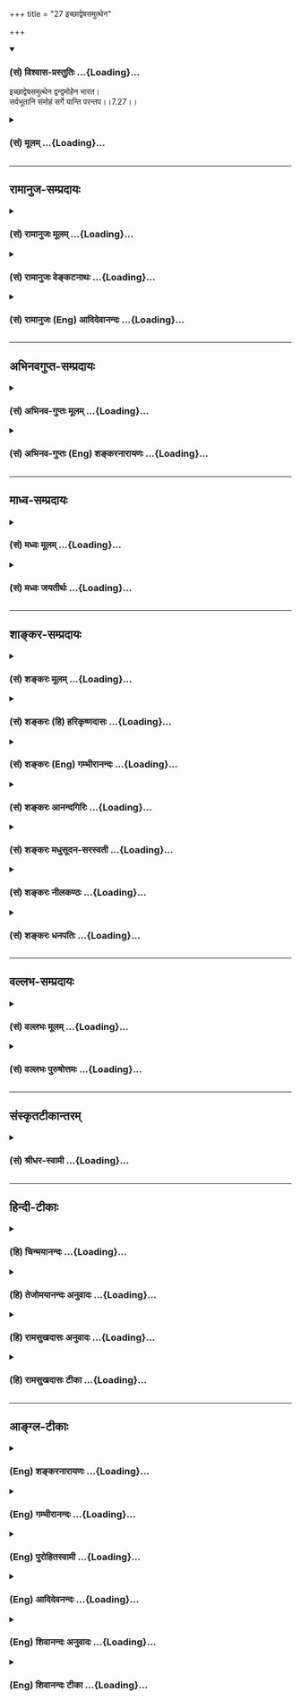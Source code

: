 +++
title = "27 इच्छाद्वेषसमुत्थेन"

+++
<div class="js_include" newlevelforh1="3" title="(सं) विश्वास-प्रस्तुतिः" unfilled url="/purANam/mahAbhAratam/06-bhIShma-parva/02-bhagavad-gItA-parva/saMskRtam/vishvAsa-prastutiH/07_jnAna-vijnAna-yogaH/27_ichChAdveShasamut.md">
<details open><summary><h3>(सं) विश्वास-प्रस्तुतिः ...{Loading}...</h3></summary>

इच्छाद्वेषसमुत्थेन द्वन्द्वमोहेन भारत।  
सर्वभूतानि संमोहं सर्गे यान्ति परन्तप।।7.27।।
</details>
</div>
<div class="js_include collapsed" newlevelforh1="3" title="(सं) मूलम्" unfilled url="/purANam/mahAbhAratam/06-bhIShma-parva/02-bhagavad-gItA-parva/saMskRtam/mUlam/07_jnAna-vijnAna-yogaH/27_ichChAdveShasamut.md">
<details><summary><h3>(सं) मूलम् ...{Loading}...</h3></summary>

इच्छाद्वेषसमुत्थेन द्वन्द्वमोहेन भारत।  
सर्वभूतानि संमोहं सर्गे यान्ति परन्तप।।7.27।।
</details>
</div>


_________________
## रामानुज-सम्प्रदायः
<div class="js_include collapsed" newlevelforh1="3" title="(सं) रामानुजः मूलम्" unfilled url="/purANam/mahAbhAratam/06-bhIShma-parva/02-bhagavad-gItA-parva/saMskRtam/rAmAnujaH/mUlam/07_jnAna-vijnAna-yogaH/27_ichChAdveShasamut.md">
<details><summary><h3>(सं) रामानुजः मूलम् ...{Loading}...</h3></summary>

।।7.27।। तथाहि **इच्छाद्वेषा**भ्यां **समुत्थेन** शीतोष्णादिद्वन्द्वाख्येन
**मोहेन सर्वभूतानि सर्गे** जन्मकाल एव **संमोहं यान्ति।** एतद् उक्तं भवति
गुणमयेषु सुखदुःखादिद्वन्द्वेषु पूर्वपूर्वजन्मनि यद्विषयौ इच्छाद्वेषौ
रागद्वैषौ अभ्यस्तौ तद्वासनया पुनरपि जन्मकाल एव तदेव द्वन्द्वाख्यम्
इच्छाद्वेषविषयत्वेन समुपस्थितं भूतानां मोहनं भवति तेन मोहेन सर्वभूतानि
संमोहं यान्ति तद्विषयेच्छाद्वेषस्वभावानि भवन्ति न
मत्संश्लेषवियोगसुखदुःखस्वभावानि। ज्ञानी तु
मत्संश्लेषवियोगैकसुखदुःखस्वभावः न तत्स्वभावं किमपि भूतं जायते इति।

</details>
</div>
<div class="js_include collapsed" newlevelforh1="3" title="(सं) रामानुजः वेङ्कटनाथः" unfilled url="/purANam/mahAbhAratam/06-bhIShma-parva/02-bhagavad-gItA-parva/saMskRtam/rAmAnujaH/venkaTanAthaH/07_jnAna-vijnAna-yogaH/27_ichChAdveShasamut.md">
<details><summary><h3>(सं) रामानुजः वेङ्कटनाथः ...{Loading}...</h3></summary>

  
  
।।7.27।। एवं ज्ञानिनो दौर्लभ्याय कालत्रयवर्तिसर्वभूतसाधारणं
भगवदज्ञानकारणंइच्छा इति श्लोकेनोच्यत इत्यभिप्रायेणाह तथाहीति।
पदार्थमन्वयार्थं च दर्शयतिइच्छाद्वेषाभ्यामिति। इच्छाद्वेषाभ्यां
समुत्तिष्ठतीति इच्छाद्वेषसमुत्थः। ननु जन्मकाल एवेच्छाद्वेषौ कारणाभावान्न
सम्भवतः सम्भवन्तौ वा भगवद्विषयौ किं न स्याताम् न चेच्छाद्वेषमात्रेण
शीतोष्णादेरुत्थानं तस्य च हेमन्तघर्मादिस्वकारणाधीनत्वात् द्वन्द्वस्य च
कथं मोहशब्दार्थता मोहेन मोहं यान्तीत्यात्माश्रयादिप्रसङ्गः।
इच्छाद्वेषावेव द्वन्द्वशब्देन गृह्येते अतो द्वन्द्वनिमित्तो मोहो
द्वन्द्वमोह इत्यादि परव्याख्यानं च पुनरुक्त्यादिदुस्स्थम्। एतेनसुखं मे
भूयात्दुःखं मा भूत् इत्यभिनिवेशो द्वन्द्वमोह इत्यपि
मन्दमुक्तमित्यादिकमाशङ्क्याह एतदुक्तं भवतीति। जन्मान्तरवासनाख्यं
कारणमस्ति वासनायाश्च स्वकारणस्वभावविषयत्वादिच्छाद्वेषयोर्न
भगवत्संश्लेषविश्लेषविषयत्वप्रसङ्गः। उत्थानं चेच्छाद्वेषविषयतया
स्फुरणमेव। मोहशब्दस्य करणे व्युत्पत्त्या द्वन्द्वे प्रयोगः। मोहकारणस्य
मोहजनने च नात्माश्रयादिरिति भावः। अभोग्ये भोग्यताबुद्धिः अद्वेष्ये च
द्वेष्यताबुद्धिरिह सम्मोह इत्यभिप्रायेणाह तद्विषयेति।
एवंविधसम्मोहवशादिच्छाद्वेषयोः साक्षात्प्राप्तविषयपरित्यागं दर्शयति न
मत्संश्लेषेति। उचितविषयेच्छाद्वेषशालिनं सुदुर्लभं ज्ञानिनं
तद्व्यतिरेकप्रकाशनाय दर्शयतिज्ञानी त्विति। ज्ञानी तु परमैकान्ती
तदायत्तात्मजीवनः। तत्संश्लेषवियोगैकसुखदुःखस्तदेकधीः गी.सं.27 इति
सङ्ग्रहः। तद्व्यतिरेकमेव भूतानां जन्मसिद्धं दर्शयति न तदिति।  
  

</details>
</div>
<div class="js_include collapsed" newlevelforh1="3" title="(सं) रामानुजः (Eng) आदिदेवानन्दः" unfilled url="/purANam/mahAbhAratam/06-bhIShma-parva/02-bhagavad-gItA-parva/saMskRtam/rAmAnujaH/english/AdidevAnandaH/07_jnAna-vijnAna-yogaH/27_ichChAdveShasamut.md">
<details><summary><h3>(सं) रामानुजः (Eng) आदिदेवानन्दः ...{Loading}...</h3></summary>

7.27 As soon as beings are born they are deluded. This delusion springs
from sense experiences described as pairs of opposites like heat and
cold. Such reactions spring from desire and hate. The purport is this:
Desire and hatred for the pairs of opposites like pleasure and pain,
which are constituted of Gunas, have their origin in the Jivas from the
past experiences they had in their previous births. The subtle
impressions or Vasanas of these previous experiences manifest again as
instinctive desire and hatred towards similar objects in every
succeeding birth of the Jivas. The delusive force of these impressions
make them deluded from the very beginning. It becomes their nature to
have love or hatred for such objects, in place of having happiness and
misery at union with or separation from Me. The Jnanin, however, feels
happiness when he is in union with Me and misery when separated from Me.
No other being is born with such a nature as found in the Jnanin.

</details>
</div>


_________________
## अभिनवगुप्त-सम्प्रदायः
<div class="js_include collapsed" newlevelforh1="3" title="(सं) अभिनव-गुप्तः मूलम्" unfilled url="/purANam/mahAbhAratam/06-bhIShma-parva/02-bhagavad-gItA-parva/saMskRtam/abhinava-guptaH/mUlam/07_jnAna-vijnAna-yogaH/27_ichChAdveShasamut.md">
<details><summary><h3>(सं) अभिनव-गुप्तः मूलम् ...{Loading}...</h3></summary>

।।7.27।। ननु च कर्माण्येव क्रियमाणानि प्रलयकाले मोक्षं विदधते +++(S विदधति N
प्रविदधति)+++ । अन्यथा किमिति महाप्रलय उपजायते इत्याशङ्कायामारभते (
मारभ्यते N मिदमारभ्यते) । इच्छेति। इच्छाद्वेषक्रोधमोहादिभिस्तावन्मोहात्मक
एव स परं स्फीतीभावमुपनीयते येन प्रकृतिजठरान्तर्वर्ति समग्रमेव जगत्
निजकार्यकरणमात्राक्षममेव प्रसुप्ततामवलम्बते आमोहं वासनानुभवात् प्रतिदिनं
रात्रिसमये सौषुप्तवत्। न तु तावता विमुक्तरूपता मोहानुभुवसमाप्तौ
पुनर्विचित्रव्यापारसंसारदर्शनात्।

</details>
</div>
<div class="js_include collapsed" newlevelforh1="3" title="(सं) अभिनव-गुप्तः (Eng) शङ्करनारायणः" unfilled url="/purANam/mahAbhAratam/06-bhIShma-parva/02-bhagavad-gItA-parva/saMskRtam/abhinava-guptaH/english/shankaranArAyaNaH/07_jnAna-vijnAna-yogaH/27_ichChAdveShasamut.md">
<details><summary><h3>(सं) अभिनव-गुप्तः (Eng) शङ्करनारायणः ...{Loading}...</h3></summary>

7.27 Iccha-etc. \[At the time of destruction\] he (the personal Soul) is
led to expand exceedingly, while he still remains unconcious on account
of his desire, aversion, agner, dellusion etc. On account of this, the
entire world takes recourse to the sleeping stage while it continues to
exist in its entirity within the stomach of the Prakrti (the Prime
Casue); and to exist just being (temporarily) not capable of performing
its activities. For, as long as there is delusion, the mental
impressions are to be experienced, as in the case of the sleeping stage
in the night time every day. But on that account no emancipation is
gained. For, when the experience of loss of unconsciousness is over
(i.e., when consciousness is regained), again the mundane life with its
varieties of activites is found.

</details>
</div>


_________________
## माध्व-सम्प्रदायः
<div class="js_include collapsed" newlevelforh1="3" title="(सं) मध्वः मूलम्" unfilled url="/purANam/mahAbhAratam/06-bhIShma-parva/02-bhagavad-gItA-parva/saMskRtam/madhvaH/mUlam/07_jnAna-vijnAna-yogaH/27_ichChAdveShasamut.md">
<details><summary><h3>(सं) मध्वः मूलम् ...{Loading}...</h3></summary>

।।7.27।। द्वन्द्वमोहेन सुखदुःखादिविषयमोहेन इच्छाद्वेषयोः प्रवृद्धयोर्न हि
किञ्चिज्ज्ञातुं शक्यम्। कारणान्तरमेतत्। सर्गे सर्गकाले आरभ्यैव शरीरे हि
सतीच्छादयः। पूर्वं त्वज्ञानमात्रम्।

</details>
</div>
<div class="js_include collapsed" newlevelforh1="3" title="(सं) मध्वः जयतीर्थः" unfilled url="/purANam/mahAbhAratam/06-bhIShma-parva/02-bhagavad-gItA-parva/saMskRtam/madhvaH/jayatIrthaH/07_jnAna-vijnAna-yogaH/27_ichChAdveShasamut.md">
<details><summary><h3>(सं) मध्वः जयतीर्थः ...{Loading}...</h3></summary>

।।7.27।। इच्छाद्वेषौ द्वन्द्वम् तज्जन्यो मोहो द्वन्द्वमोहः तेनेति कश्चित्
शं. तदसदिति भावेनाह **द्वन्द्वे**ति। अन्यथा इच्छाद्वेषसमुत्थेन
मोहेनेत्येव स्यादिति भावः। व्याख्यानव्याख्येयभावश्चागतिका गतिः।
द्वन्द्वमोहस्येच्छाद्वेषसमुत्थत्वं कथं इत्यत आह **इच्छे**ति।
किञ्चित्सुखादिकं हेयत्वादिनेति शेषः। ननुनाहं प्रकाशः 7।25 इति भगवतोदैवी
ह्येषा 7।14 इति तदधीनायाः गुणमय्या मायायाश्च मोहकत्वमुक्तं तत्कथं
भगवद्विषयसम्मोहस्येच्छाद्वेषसमुत्थो द्वन्द्वमोहः कारणमुच्यते इत्यत आह
**कारणान्तरमि**ति। इच्छाद्वेषसमुत्थद्वन्द्वमोहलक्षणमेतद्भगवद्विषयस्य
सम्मोहस्यावान्तरकारणमुच्यत इत्यर्थः। कुत एतदित्यतः तत्सूचकं पदं पठति
**सर्ग** इति। सर्गः क्रिया कथं तस्याधिकरणत्वं इत्यतो लक्षणामाश्रित्य
व्याचष्टे **सर्गे**ति। तदुत्तरकालं किं तन्न कारणं इत्यतः
पुनर्लक्षणाश्रयणेनाह **आरभ्ये**ति। सर्गकालमिति सम्बन्धः।
कथमनेनावान्तरकारणत्वं ज्ञायते इत्यतः सावधारणमेतदित्युक्तमेवेति।
उक्तमुपपादयन्नाह **शरीर** इति। आदिपदेन द्वेषस्य द्वन्द्वानां च ग्रहणम्।
अतः सर्गकालमारभ्यैवैतत्कारणमिति सिद्धम्। एतावता कथमवान्तरकारणत्वसिद्धिः
इत्यत आह **पूर्वं त्वि**ति। सर्गात्पूर्वं त्विच्छादिना विना
ज्ञानमस्त्येव भगवदिच्छाद्यधीनमत एतदवान्तरं कारणमिति सिद्धमित्यर्थः।

</details>
</div>


_________________
## शाङ्कर-सम्प्रदायः
<div class="js_include collapsed" newlevelforh1="3" title="(सं) शङ्करः मूलम्" unfilled url="/purANam/mahAbhAratam/06-bhIShma-parva/02-bhagavad-gItA-parva/saMskRtam/shankaraH/mUlam/07_jnAna-vijnAna-yogaH/27_ichChAdveShasamut.md">
<details><summary><h3>(सं) शङ्करः मूलम् ...{Loading}...</h3></summary>

।।7.27।। **इच्छाद्वेषसमुत्थेन** इच्छा च द्वेषश्च इच्छाद्वेषौ ताभ्यां
समुत्तिष्ठतीति इच्छाद्वेषसमुत्थः तेन इच्छाद्वेषसमुत्थेन। केनेति
विशेषापेक्षायामिदमाह **द्वन्द्वमोहेन** द्वन्द्वनिमित्तः मोहः
द्वन्द्वमोहः तेन। तावेव इच्छाद्वेषौ शीतोष्णवत् परस्परविरुद्धौ
सुखदुःखतद्धेतुविषयौ यथाकालं सर्वभूतैः संबध्यमानौ द्वन्द्वशब्देन
अभिधीयेते। तत्र यदा इच्छाद्वेषौ सुखदुःखतद्धेतुसंप्राप्त्या लब्धात्मकौ
भवतः तदा तौ सर्वभूतानां प्रज्ञायाः स्ववशापादनद्वारेण
परमार्थात्मतत्त्वविषयज्ञानोत्पत्तिप्रतिबन्धकारणं मोहं जनयतः। न हि
इच्छाद्वेषदोषवशीकृतचित्तस्य यथाभूतार्थविषयज्ञानमुत्पद्यते बहिरपि किमु
वक्तव्यं ताभ्यामाविष्टबुद्धेः संमूढस्य प्रत्यगात्मनि बहुप्रतिबन्धे
ज्ञानं नोत्पद्यत इति। अतः तेन इच्छाद्वेषसमुत्थेन द्वन्द्वमोहेन भारत
भरतान्वयज **सर्वभूतानि** संमोहितानि सन्ति **संमोहं** संमूढतां **सर्गे**
जन्मनि उत्पत्तिकाले इत्येतत् **यान्ति** गच्छन्ति हे **परंतप।**
मोहवशान्येव सर्वभूतानि जायमानानि जायन्ते इत्यभिप्रायः। यतः एवम् अतः तेन
द्वन्द्वमोहेन प्रतिबद्धप्रज्ञानानि सर्वभूतानि संमोहितानि मामात्मभूतं न
जानन्ति अत एव आत्मभावेन मां न भजन्ते।। के पुनः अनेन द्वन्द्वमोहेन
निर्मुक्ताः सन्तः त्वां विदित्वा यथाशास्त्रमात्मभावेन भजन्ते
इत्यपेक्षितमर्थं दर्शयितुम् उच्यते

</details>
</div>
<div class="js_include collapsed" newlevelforh1="3" title="(सं) शङ्करः (हि) हरिकृष्णदासः" unfilled url="/purANam/mahAbhAratam/06-bhIShma-parva/02-bhagavad-gItA-parva/saMskRtam/shankaraH/hindI/harikRShNadAsaH/07_jnAna-vijnAna-yogaH/27_ichChAdveShasamut.md">
<details><summary><h3>(सं) शङ्करः (हि) हरिकृष्णदासः ...{Loading}...</h3></summary>

।।7.27।। आपका तत्त्व जाननेमें ऐसा कौन प्रतिबन्धक है जिससे मोहित हुए सभी
उत्पत्तिशील प्राणी आपको नहीं जान पाते यह जाननेकी इच्छा होनेपर कहते हैं
इच्छा और द्वेष इन दोनोंसे जो उत्पन्न होता है उसका नाम इच्छाद्वेषसमुत्थ
है उससे ( प्राणी मोहित होते हैं। ) वह कौन है ऐसी विशेष जिज्ञासा होनेपर
यह कहते हैं द्वन्द्वोंके निमित्तसे होनेवाला जो मोह है उस द्वन्द्वमोहसे (
सब मोहित होते हैं )। शीत और उष्णकी भाँति परस्परविरुद्ध ( स्वभाववाले ) और
सुखदुःख तथा उनके कारणोंमें रहनेवाले वे इच्छा और द्वेष ही यथासमय सब
भूतप्राणियोंसे सम्बन्धयुक्त होकर द्वन्द्व नामसे कहे जाते हैं। सो ये
इच्छा और द्वेष जब इस प्रकार सुखदुःख और उनके कारणकी प्राप्ति होनेपर प्रकट
होते हैं तब वे सब भूतोंकी बुद्धिको अपने वशमें करके परमार्थतत्त्वविषयक
ज्ञानकी उत्पत्तिका प्रतिबन्ध करनेवाले मोहको उत्पन्न करते हैं। जिसका
चित्त इच्छाद्वेषरूप दोषोंके वशमें फँस रहा है उसको बाहरी विषयोंके भी
यथार्थ तत्त्वका ज्ञान प्राप्त नहीं होता फिर उन दोनोंसे जिसकी बुद्धि
आच्छादित हो रही है ऐसे मूढ़ पुरुषको अनेकों प्रतिबन्धोंवाले अन्तरात्माके
सम्बन्धमें ज्ञान नहीं होता इसमें तो कहना ही क्या है इसलिये हे भारत
अर्थात् भरतवंशमें उत्पन्न अर्जुन उस इच्छाद्वेषजन्य द्वन्द्वनिमित्तक
मोहके द्वारा मोहित हुए समस्त प्राणी हे परंतप जन्मकालमें उत्पन्न होते ही
मूढ़भावमें फँस जाते हैं। अभिप्राय यह है कि उत्पत्तिशील समस्त प्राणी
मोहके वशीभूत हुए ही उत्पन्न होते हैं। ऐसा होनेके कारण द्वन्द्वमोहसे
जिनका ज्ञान प्रतिबद्ध हो गया है वे मोहित हुए समस्त प्राणी अपने आत्मारूप
मुझ ( परमात्मा ) को नहीं जानते और इसीलिये वे आत्मभावसे मुझे नहीं भजते।

</details>
</div>
<div class="js_include collapsed" newlevelforh1="3" title="(सं) शङ्करः (Eng) गम्भीरानन्दः" unfilled url="/purANam/mahAbhAratam/06-bhIShma-parva/02-bhagavad-gItA-parva/saMskRtam/shankaraH/english/gambhIrAnandaH/07_jnAna-vijnAna-yogaH/27_ichChAdveShasamut.md">
<details><summary><h3>(सं) शङ्करः (Eng) गम्भीरानन्दः ...{Loading}...</h3></summary>

7.27 Iccha-dvesa-samutthena, by what arises from likes and dislikes:
iccha, likes, and dvesa, dislikes, are iccha-dvesau; anything arising
from them is icchadvesa-samutthah. (Creatures are duluded) by that. By
what; When that is thus sought to be known in particular, the Lord
answers: dvandva-mohena, by the delusion of duality. Delusion (moha)
that originates from duality (advandva) is dvandva-moha. Those very
likes and dislikes, which are mutually opposed like heat and cold, which
relate to happiness and sorrow and their causes, and which come into
association with all beings in due course, are termed as duality (and
this deludes all creatures). As regards them, when likes and dislikes
arise from the experience of happiness, sorrow and their causes, then,
by bringing the wisdom of all beings under their control, they create
bewilderment which is the cause of the impediment to the rise of
knowledg about the reality of Self, the suprem Truth. Indeed, exact
knowledg about objects even in the external world does not arise in one
whose mind is overpowered by the defects, viz likes and dislikes. It
goes without saying that knowledge of the indwelling Self, beset with
many obstacles as it is, does not arise in a completely bewildered
person whose intelligence has been overcome by them. Therefore, bharata,
O scion of the Bharata dynasty; owing to that delusion of duality
arising from likes and dislikes, sarvabhutani, all creatures become
deluded. Parantapa, O destroyer of foes; they yanti sammoham, become
bewildered, come under delusion; sarge, at the time of their birth, i.e.
at the time of their origination. The idea is that all creatures that
come into being do so prepossessed by delusion. 'Since this is so,
therefore all creatures, being deluded and having their wisdom
obstructed by that delusion of duality, do not know Me who am their
Self. Hence, they do not adore Me as their Self.' 'Who, again, are those
that, becoming free from the delusion of duality, come to know You, and
adore You as the Self in accordance with the scriptures;' In order to
elaborate the subject enired about, it is being said:

</details>
</div>
<div class="js_include collapsed" newlevelforh1="3" title="(सं) शङ्करः आनन्दगिरिः" unfilled url="/purANam/mahAbhAratam/06-bhIShma-parva/02-bhagavad-gItA-parva/saMskRtam/shankaraH/AnandagiriH/07_jnAna-vijnAna-yogaH/27_ichChAdveShasamut.md">
<details><summary><h3>(सं) शङ्करः आनन्दगिरिः ...{Loading}...</h3></summary>

।।7.27।। भगवत्तत्त्वविज्ञानप्रतिबन्धकं मूलाज्ञानातिरिक्तं
प्रश्नद्वारेणोदाहरति **केनेत्यादिना।** पुनःशब्दात्प्रतिबन्धकान्तरविवक्षा
गम्यते। अपरोक्षमवान्तरप्रतिबन्धकमिदमा गृह्यते। विशेषमाकाङ्क्षापूर्वकं
निक्षिपति **केनेति।** **विशेषापेक्षायामिति।** द्वन्द्वशब्देन
गृहीतयोरपीच्छाद्वेषयोर्ग्रहणं
द्वन्द्वशब्दार्थोपलक्षणार्थमित्यभिप्रेत्याह **तावेवेति।**
तयोरपर्यायमेकत्रानुपपत्तिं गृहीत्वा विशिनष्टि **यथाकालमिति।** नच
तयोरनधिकरणं किंचिदपि भूतं संसारमण्डले संभवतीत्याह **सर्वभूतैरिति।**
तथापि कथं तयोर्मोहहेतुत्वमित्याशङ्क्याह **तत्रेति।** तयोराश्रयः
सप्तम्यर्थः। उक्तमेवार्थं कैमुतिकन्यायेन प्रपञ्चयति **नहीति।**
पूर्वभागानुवादपूर्वकमुत्तरभागेन फलितमाह **अत इति।**
प्रत्यगात्मन्यहंकारादिप्रतिबन्धप्रभावतो ज्ञानोत्पत्तेरसंभवोऽतःशब्दार्थः।
कुलप्रसूत्यभिमानेन स्वरूपशक्त्या च युक्तस्यैव
यथोक्तप्रतिबन्धप्रतिविधानसामर्थ्यमिति द्योतनार्थं भारत परंतपेति
संबोधनद्वयम्। तत्त्वज्ञानप्रतिबन्धे प्रकृतभवान्तरकारणमुपसंहरति
**मोहेति।** जायमानभूतानां मोहपरतन्त्रत्वे फलितमाह **यत इति।**
भगवत्तत्त्ववेदनाभावे तन्निष्ठत्ववैधुर्यं फलतीत्याह **अतएवेति।**

</details>
</div>
<div class="js_include collapsed" newlevelforh1="3" title="(सं) शङ्करः मधुसूदन-सरस्वती" unfilled url="/purANam/mahAbhAratam/06-bhIShma-parva/02-bhagavad-gItA-parva/saMskRtam/shankaraH/madhusUdana-sarasvatI/07_jnAna-vijnAna-yogaH/27_ichChAdveShasamut.md">
<details><summary><h3>(सं) शङ्करः मधुसूदन-सरस्वती ...{Loading}...</h3></summary>

।।7.27।। योगमायां भगवत्तत्त्वविज्ञानप्रतिबन्धे हेतुमुक्त्वा
देहेन्द्रियसंघाताभिमानातिशयपूर्वकं भोगाभिनिवेशं हेत्वन्तरमाह
इच्छाद्वेषाभ्यामनुकूलप्रतिकूलविषयाभ्यां समुत्थितेन
शीतोष्णसुखदुःखादिद्वन्द्वनिमित्तेन मोहेन अहं सुखी अहं
दुःखीत्यादिविपर्ययेण सर्वाण्यपि भूतानि संमोहं विवेकायोग्यत्वं सर्गे
स्थूलदेहोत्पत्तौ सत्यां यान्ति। हे भारत हे परंतपेति संबोधनद्वस्य
कुलमहिम्ना स्वरूपशक्त्या च त्वां द्वन्द्वमोहाख्यः शत्रुर्नाभिभवितुमलमिति
भावः। नहीच्छाद्वेषररितं किंचिदपि भूतमस्ति नच ताभ्यामाविष्टस्य
बहिर्विषयमपि ज्ञानं संभवति पुनरात्मविषयम्। अतो
रागद्वेषव्याकुलान्तःकरणत्वात्सर्वाण्यपिभूतानि मां परमेश्वरमात्मभूतं न
जानन्ति अतो न भजन्ते भजनीयमपि।

</details>
</div>
<div class="js_include collapsed" newlevelforh1="3" title="(सं) शङ्करः नीलकण्ठः" unfilled url="/purANam/mahAbhAratam/06-bhIShma-parva/02-bhagavad-gItA-parva/saMskRtam/shankaraH/nIlakaNThaH/07_jnAna-vijnAna-yogaH/27_ichChAdveShasamut.md">
<details><summary><h3>(सं) शङ्करः नीलकण्ठः ...{Loading}...</h3></summary>

।।7.27।। केन पुनर्निमित्तेनातीतादीनि भूतानि न जानन्तीत्याशङ्क्याह
**इच्छेति।** इच्छा रागः द्वेषस्ताभ्यां समुत्थितो द्वन्द्वमोहः
शोभनाशोभनसत्यासत्यनित्यानित्यात्मानात्मसु विपर्ययः अशोभने शोभनबुद्धिः
शोभने वा अशोभनबुद्धिरित्येवंरूपस्तेन। हे भारत भरतान्वय सर्वभूतानि सर्गे
सृष्टिविषये मोहमविवेकं यान्ति हे परंतप। अयं भावः यो हि सृष्टेरुपादानं
स्वरूपं च तत्त्वतो जानाति स ब्रह्मवित् सर्वज्ञत्वादतीतादीञ्जानाति सृष्टौ
च सर्वेषां मोहोऽस्ति अशोभने स्त्र्यादौ शोभनाध्यासात् असत्ये प्रपञ्चे
सत्यत्वाध्यासात् सत्ये चात्मनोऽसङ्गत्वेऽसत्यत्वाध्यासात् अनित्ये
स्वर्गादौ नित्यत्वाध्यासात् अनात्मनि देहादावात्माध्यासात्। अतो विपर्ययेण
सृष्टिज्ञानं प्रतिबद्धं तेन च सार्वज्ञ्यं न जायतेऽस्मदादीनामिति।

</details>
</div>
<div class="js_include collapsed" newlevelforh1="3" title="(सं) शङ्करः धनपतिः" unfilled url="/purANam/mahAbhAratam/06-bhIShma-parva/02-bhagavad-gItA-parva/saMskRtam/shankaraH/dhanapatiH/07_jnAna-vijnAna-yogaH/27_ichChAdveShasamut.md">
<details><summary><h3>(सं) शङ्करः धनपतिः ...{Loading}...</h3></summary>

।।7.27।। भगवत्तत्वापरिज्ञाने मूलज्ञानं निमित्तमुक्त्वा तत्र
प्रतिबन्धकान्तरमाह। इच्छाद्वेषाभ्यां
रागद्वेषाभ्यासमनुकूलप्रतिकूलविषयाभ्यामुत्थितेन शीतोष्णसुखदुःखनिमित्तेन
मोहेन चित्त्व्याकुलतापादकेन सर्वाणि भूतानि सर्गे उत्पत्ति काले प्राप्ते
संमोहमतिमूढतां यान्ति गच्छन्ति। इत्छाद्वेषवशीकृतचित्तस्य
बाह्यपदार्थोष्वपि यथा भूतार्थविषयं ज्ञानं नोत्पद्यते
ताभ्यामाविष्टुबद्धेः संमूढस्य प्रत्गात्मनि बहुप्रतिबन्धे सति
तन्नेत्पद्यत इति किमु वक्तव्यमिति भारत परंतपेति
संबोधनद्वेयेनोत्तमवंशोद्भवत्वात् स्वतः
शत्रुतापनत्वेनोत्कृष्टशक्तिमत्वाच्च उक्तप्रतिबन्धेन संमोहं
गन्तुमयोग्योऽसीत सूचयति। यत्तु केन पुनर्निमित्तेनातीतादीनिं भूतानि न
जानन्तीत्याशङ्क्याह इच्छेति। इच्छाद्वेषसमुत्थेन द्वन्द्वमोहेन
शोभनाशोभनसत्यासत्यनित्यानित्यात्मानात्मसु विपर्यय स्तेन सर्वभूतानि सर्गे
सृष्टिविषये संमोहमविवेकं यान्ति। अयं भावः यो हि सृष्टे रुपमानन्दस्वरुपं
च तत्त्वतो जानाति स ब्रह्मवित् सर्वज्ञत्वादतीतादीञ्जानाति। सृष्टौ च
सर्वेषां मोहोऽस्ति अशोभने स्त्र्यादौ शोभनाध्यासादसत्ये प्रप़ञ्चे
सत्यत्वाध्यासात् सत्ये चात्मनोऽसङ्गत्वेऽसत्यत्वाध्यासात् अनित्ये
स्वर्गादौ नित्यत्वाध्यासादनात्मनि देहादावात्मत्वाध्यासात्। अतो विपर्ययेण
सृष्टिज्ञानं प्रतिबद्धम्। तेन च सार्वज्ञ्यं न जायतेऽस्मदादीनामिति
तच्चिन्त्यम्। मां तु वेद न कश्चनेत्युक्त्या त्वदवेदनं केन प्रतिबन्धेनेति
प्रश्नेनैवेतच्छ्लोकावतरणस्यौचित्येन तदनुसारिव्याख्यानस्यैव
न्याय्यत्वात्। उत्तरश्लोके भजन्ते मां दृढव्रता इतिवाक्यशेषविरोधाच्च।
विष्णुतत्त्वज्ञानाज्ज्ञातव्यान्तरानवशेषेऽपि
ईश्वरवत्रैकालिकखिलज्ञानस्यालाभाच्चेति दिक्।

</details>
</div>


_________________
## वल्लभ-सम्प्रदायः
<div class="js_include collapsed" newlevelforh1="3" title="(सं) वल्लभः मूलम्" unfilled url="/purANam/mahAbhAratam/06-bhIShma-parva/02-bhagavad-gItA-parva/saMskRtam/vallabhaH/mUlam/07_jnAna-vijnAna-yogaH/27_ichChAdveShasamut.md">
<details><summary><h3>(सं) वल्लभः मूलम् ...{Loading}...</h3></summary>

।।7.27।। किञ्चायं मोहो नेदानीन्तनः किन्तु सृष्ट्यर्थः प्राक्तन एवेत्याह
इच्छेति। इन्द्रियस्येन्द्रियस्यार्थे व्यवस्थितौ ईशकृतौ (प्राकृतौ)
रागद्वेषौ तयोः पापहेतुभूतयोः समुत्पत्तिर्येन तथाभूतेन द्वन्द्वनिमित्तेन
मोहेन हेतुना सर्वभूतानि क्षरपदवाच्यानि संसृतानि सर्गे एव सम्मोहं
जन्ममरणपर्यावर्त्ते कारणभूतं भगवत्स्वरूपाज्ञानभयं प्राप्नुवन्ति
गुणप्रवाहमध्ये पतिता भवन्तीत्यर्थः।

</details>
</div>
<div class="js_include collapsed" newlevelforh1="3" title="(सं) वल्लभः पुरुषोत्तमः" unfilled url="/purANam/mahAbhAratam/06-bhIShma-parva/02-bhagavad-gItA-parva/saMskRtam/vallabhaH/puruShottamaH/07_jnAna-vijnAna-yogaH/27_ichChAdveShasamut.md">
<details><summary><h3>(सं) वल्लभः पुरुषोत्तमः ...{Loading}...</h3></summary>

  
  
।।7.27।। तर्हि त्वज्ज्ञाने तान् माया कथं मोहयति इत्यत आह इच्छेति। सर्गे
सृष्टावुत्पत्त्यनन्तरम् इच्छा स्वेष्टवस्तुषु द्वेषस्तद्विपरीतवस्तुषु
ताभ्यां सम्यक् प्रकारेणोत्थितो यो द्वन्द्वमोहः सुखदुःखरूपस्तेन हे भारत
भक्तवंशज सर्वभूतानि सम्मोहं यान्ति प्राप्नुवन्ति। भारतेति सम्बोधनेन
भरतवत् कस्यचिदेव भक्तस्य न मोहो भवतीति व्यञ्जितम्। अत्रायं भावः
मत्क्रीडार्थं सेवार्थं वा ये सृष्टास्तैर्मत्संयोगवियोगसुखदुःखविचार एव
कर्तव्यः न तु स्वस्वविचारकाणां भगवत्कार्यानुपयुक्तत्वान्माया मोहयतीति
भावः।  
  

</details>
</div>


_________________
## संस्कृतटीकान्तरम्
<div class="js_include collapsed" newlevelforh1="3" title="(सं) श्रीधर-स्वामी" unfilled url="/purANam/mahAbhAratam/06-bhIShma-parva/02-bhagavad-gItA-parva/saMskRtam/shrIdhara-svAmI/07_jnAna-vijnAna-yogaH/27_ichChAdveShasamut.md">
<details><summary><h3>(सं) श्रीधर-स्वामी ...{Loading}...</h3></summary>

।।7.27।। तदेवं मायाविषयत्वेन जीवानां परमेश्वराज्ञानमुक्तम्
तस्यैवाज्ञानस्य दृढत्वे कारणमाह **इच्छाद्वेषसमुत्थेनेति।** सृज्यत इति
सर्गः सर्गे स्थूलदेहोत्पत्तौ सत्यां तदनुकूल इच्छा तत्प्रतिकूले च द्वेषः
ताभ्यां समुत्थः समुद्भूतो यः शीतोष्णसुखदुःखादिद्वन्द्वनिमित्तो मोहो
विवेकभ्रंशः तेन सर्वभूतानि संमोहं च अहमेव सुखी दुःखी चेति गाढतरमभिनिवेशं
प्राप्नुवन्ति अतस्तानि मज्ज्ञानाभावान्न मां जानन्तीति भावः।

</details>
</div>


_________________
## हिन्दी-टीकाः
<div class="js_include collapsed" newlevelforh1="3" title="(हि) चिन्मयानन्दः" unfilled url="/purANam/mahAbhAratam/06-bhIShma-parva/02-bhagavad-gItA-parva/hindI/chinmayAnandaH/07_jnAna-vijnAna-yogaH/27_ichChAdveShasamut.md">
<details><summary><h3>(हि) चिन्मयानन्दः ...{Loading}...</h3></summary>

।।7.27।। एक अत्यन्त वैज्ञानिक एवं सूक्ष्म दार्शनिक सत्य को इस श्लोक में
सूचित किया गया है। इस तथ्य का वर्णन करने में कि क्यों और कैसे यह जीव
आत्मा के शुद्ध स्वरूप को नहीं जान पाता है भगवान् श्रीकृष्ण मूलभूत उन
सिद्धांतों को बताते हैं जो आधुनिक जीवशास्त्रियों ने जीव के विकास के
सम्बन्ध में शोध करके प्रस्तुत किये हैं। आत्मसुरक्षा की सर्वाधिक प्रबल
स्वाभाविक प्रवृत्ति के वशीभूत मनुष्य जगत् में जीने का प्रयत्न करता है।
सुरक्षा की यह प्रवृत्ति बुद्धि में उन वस्तुओं की इचछाओं के रूप में
व्यक्त होती है जिनके द्वारा मनुष्य अपने सांसारिक जीवन को सुखी और समृद्ध
बनाने की अपेक्षा रखता है। प्रिय वस्तु को प्राप्त करने की अभिलाषा को इच्छा
कहते हैं। यदि कोई वस्तु या व्यक्ति इस इच्छापूर्ति में बाधक बनता है तो
उसकी ओर मन की प्रतिक्रिया द्वेष या क्रोध के रूप में व्यक्त होती है।
इच्छा और द्वेष की दो शक्तियों के बीच होने वाले शक्ति परीक्षण में
दुर्भाग्यशाली जीव छिन्नभिन्न होकर मरणासन्न व्यक्ति की असह्य पीड़ा को
भोगता है। स्वाभाविक ही ऐसा व्यक्ति सदा प्रिय की ओर प्रवृत्ति और द्वेष की
ओर से निवृत्ति में व्यस्त रहता है। शीघ्र ही वह व्यक्ति अत्याधिक व्यस्त
और पूर्णतया भ्रमित होकर थक जाता है। मन में उत्पन्न होने वाले विक्षेप
दिनप्रतिदिन बढ़ते हुए अशान्ति की वृद्धि करते हैं। इन्हीं विक्षेपों के
आवरण के फलस्वरूप मनुष्य को अपने सत्यस्वरूप का दर्शन नहीं हो पाता। अत
आत्मा की अपरोक्षानुभूति का एकमात्र उपाय है मन को संयमित करके उसके
विक्षेपों पर पूर्ण विजय प्राप्त करना। विश्व के सभी धर्मों में जो क्रिया
प्रधान भावना प्रधान या विचार प्रधान आध्यात्मिक साधनाएं बतायी जाती हैं उन
सबका प्रयोजन केवल मन को पूर्णतया शान्त करने का ही है। परम शान्ति का क्षण
ही आत्मानुभूति आत्मप्रकाश और आत्ममिलन का क्षण होता है। परन्तु दुर्भाग्य
है कि प्राणीमात्र उत्पत्ति काल में ही संमोह को प्राप्त होते हैं दैवी
करुणा से भरे स्वर में भगवान् श्रीकृष्ण का यह कथन है। दुखपूर्ण प्रारब्ध
को मनुष्य का यह कोई नैराश्यपूर्ण समर्पण नहीं है कि जिससे मुक्ति पाने में
वह जन्म से ही अशक्त बना दिया गया हो। ईसाई धर्म के समान कृष्ण धर्म किसी
व्यक्ति को पाप का पुत्र नहीं मानता। यमुना कुञ्ज विहारी दुर्दम्य आशावादी
आशा के संदेशवाहक जगद्गुरु भगवान् श्रीकृष्ण यहाँ मात्र दार्शनिक सत्य को
ही व्यक्त कर रहे हैं कि कोई भी व्यक्ति किसी देह विशेष और उपलब्ध वातावरण
में जन्म लेने की त्रासदी अपनी अतृप्त वासनाओं और प्रच्छन्न कामनाओं की
परितृप्ति के लिए स्वयं ही निर्माण करता है। इस मोह जाल से मुक्ति पाना और
सम्यक् ज्ञान को प्राप्त करना जीवन का पावन लक्ष्य है। गीता भगवान् द्वारा
विरचित काव्य है जो विपरीत ज्ञान में फंसे लोगों को भ्रमजाल से निकालकर
पूर्णानन्द में विहार कराता है। सत्य के साधकों के गुण दर्शाने के लिए
भगवान् आगे कहते हैं

</details>
</div>
<div class="js_include collapsed" newlevelforh1="3" title="(हि) तेजोमयानन्दः अनुवादः" unfilled url="/purANam/mahAbhAratam/06-bhIShma-parva/02-bhagavad-gItA-parva/hindI/tejomayAnandaH/anuvAdaH/07_jnAna-vijnAna-yogaH/27_ichChAdveShasamut.md">
<details><summary><h3>(हि) तेजोमयानन्दः अनुवादः ...{Loading}...</h3></summary>

।।7.27।। हे परन्तप भारत ! इच्छा और द्वेष से उत्पन्न द्वन्द्वमोह से
भूतमात्र उत्पत्ति काल में ही संमोह (अविवेक) को प्राप्त होते हैं।।

</details>
</div>
<div class="js_include collapsed" newlevelforh1="3" title="(हि) रामसुखदासः अनुवादः" unfilled url="/purANam/mahAbhAratam/06-bhIShma-parva/02-bhagavad-gItA-parva/hindI/rAmasukhadAsaH/anuvAdaH/07_jnAna-vijnAna-yogaH/27_ichChAdveShasamut.md">
<details><summary><h3>(हि) रामसुखदासः अनुवादः ...{Loading}...</h3></summary>

।।7.27।। हे भरतवंशमें उत्पन्न परंतप ! इच्छा (राग) और द्वेषसे उत्पन्न
होनेवाले द्वन्द्व-मोहसे मोहित सम्पूर्ण प्राणी संसारमें मूढ़ताको अर्थात्
जन्म-मरणको प्राप्त हो रहे हैं।

</details>
</div>
<div class="js_include collapsed" newlevelforh1="3" title="(हि) रामसुखदासः टीका" unfilled url="/purANam/mahAbhAratam/06-bhIShma-parva/02-bhagavad-gItA-parva/hindI/rAmasukhadAsaH/TIkA/07_jnAna-vijnAna-yogaH/27_ichChAdveShasamut.md">
<details><summary><h3>(हि) रामसुखदासः टीका ...{Loading}...</h3></summary>

।।7.27।।***व्याख्या--*'इच्छाद्वेषसमुत्थेन ৷৷. सर्गे यान्ति
परंतप'--**इच्छा और द्वेषसे द्वन्द्वमोह पैदा होता है, जिससे मोहित होकर
प्राणी भगवान्से बिलकुल विमुख हो जाते हैं और विमुख होनेसे बार-बार
संसारमें जन्म लेते हैं। मनुष्यको संसारसे विमुख होकर केवल भगवान्में लगनेकी
आवश्यकता है। भगवान्में न लगनेमें बड़ी बाधा क्या है; यह मनुष्यशरीर
विवेक-प्रधान है; अतः मनुष्यकी प्रवृत्ति और निवृत्ति पशु-पक्षियोंकी तरह न
होकर अपने विवेकके अनुसार होनी चाहिये। परन्तु मनुष्य अपने विवेकको महत्त्व
न देकर राग और द्वेषको लेकर ही प्रवृत्ति और निवृत्ति करता है, जिससे उसका
पतन होता है। मनुष्यकी दो मनोवृत्तियाँ हैं--एक तरफ लगाना और एक तरफसे
हटाना। मनुष्यको परमात्मामें तो अपनी वृत्ति लगानी है और संसारसे अपनी
वृत्ति हटानी है अर्थात् परमात्मासे तो प्रेम करना है और संसारसे वैराग्य
करना है। परन्तु इन दोनों वृत्तियोंको जब मनुष्य केवल संसारमें ही लगा देता
है तब वही प्रेम और वैराग्य क्रमशः राग और द्वेषका रूप धारण कर लेते हैं,
जिससे मनुष्य संसारमें उलझ जाता है और भगवान्से सर्वथा विमुख हो जाता है।
फिर भगवान्की तरफ चलनेका अवसर ही नहीं मिलता। कभी-कभी वह सत्संगकी बातें भी
सुनता है, शास्त्र भी पढ़ता है, अच्छी बातोंपर विचार भी करता है, मनमें
अच्छी बातें पैदा हो जाती हैं तो उनको ठीक भी समझता है। फिर भी उसके मनमें
रागके कारण यह बात गहरी बैठी रहती है कि मुझे तो सांसारिक अनुकूलताको
प्राप्त करना है और प्रतिकूलताको हटाना है, यह मेरा खास काम है; क्योंकि
इसके बिना मेरा जीवननिर्वाह नहीं होगा। इस प्रकार वह हृदयमें दृढ़तासे
रागद्वेषको पकड़े रखता है जिससे सुनने पढ़ने और विचार करनेपर भी उसकी
वृत्ति रागद्वेषरूप द्वन्द्वको नहीं छोड़ती। इसीसे वह परमात्माकी तरफ चल
नहीं सकता। द्वन्द्वोंमें भी अगर उसका राग मुख्यरूपसे एक ही विषयमें हो जाय
तो भी ठीक है। जैसे भक्त बिल्वमंगलकी वृत्ति चिन्तामणि नामक वेश्यामें लग
गयी तो उनकी वृत्ति संसारसे तो हट ही गयी। जब वेश्याने यह ताड़ना की ऐसे
हाड़मांसके शरीरमें तू आकृष्ट हो गया अगर भगवान्में इतना आकृष्ट हो जाता तो
तू निहाल हो जाता तब उनकी वृत्ति वेश्यासे हटकर भगवान्में लग गयी और उनका
उद्धार हो गया। इसी तरहसे गोपियोंका भगवान्में राग हो गया तो वह राग भी
कल्याण करनेवाला हो गया। शिशुपालका भगवान्के साथ वैर (द्वेष) रहा तो
वैरपूर्वक भगवान्का चिन्तन करनेसे भी उसका कल्याण हो गया। कंसको भगवान्से
भय हुआ तो भयवृत्तिसे भगवान्का चिन्तन करनेसे उसका भी कल्याण हो गया। हाँ
यह बात जरूर है कि वैर और भयसे भगवान्का चिन्तन करनसे शिशुपाल और कंस
भक्तिके आनन्दको नहीं ले सके। तात्पर्य यह है कि किसी भी तरहसे भगवान्की
तरफ आकर्षण हो जाय तो मनुष्यका उद्धार हो जाता है। परन्तु संसारमें
रागद्वेष कामक्रोध ठीकबेठीक अनुकूलप्रतिकूल आदि द्वन्द्व रहनेसे मूढ़ता
दृढ़ होती है और मनुष्यका पतन हो जाता है। दूसरी रीतिसे यों समझें कि
संसारका सम्बन्ध द्वन्द्वसे दृढ़ होता है। जब कामनाको लेकर मनोवृत्तिका
प्रवाह संसारकी तरफ हो जाता है तब सांसारिक अनुकूलता और प्रतिकूलताको लेकर
रागद्वेष हो जाते हैं अर्थात् एक ही पदार्थ कभी ठीक लगता है कभी बेठीक लगता
है कभी उसमें राग होता है कभी द्वेष होता है जिनसे संसारका सम्बन्ध दृढ़ हो
जाता है। इसलिये भगवान्ने दूसरे अध्यायमें **'निर्द्वन्द्वः'**(2। 45) पदसे
द्वन्द्वरहित होनेकी आज्ञा दी है। निर्द्वन्द्व पुरुष सुखपूर्वक मुक्त होता
है--**'निर्द्वन्द्वो हि महाबाहो सुखं बन्धात्प्रमुच्यते'** (5। 3)।
सुखदुःख आदि द्वन्द्वोंसे रहित होकर भक्तजन अविनाशी पदको प्राप्त होते
हैं--**'द्वन्द्वैर्विमुक्ताः सुखदुःखसंज्ञैर्गच्छन्त्यमूढाः पदमव्ययं
तत्'** (15। 5)। भगवान्ने द्वन्द्वको मनुष्यका खास शत्रु बताया है (3। 34)।
जो द्वन्द्वमोहसे रहित होते हैं वे दृढ़व्रती होकर भगवान्का भजन करते हैं
(7। 28) इत्यादि रूपसे गीतामें द्वन्द्वरहित होनेकी बात बहुत बार आयी
है। जन्ममरणमें जानेका कारण क्या है शास्त्रोंकी दृष्टिसे तो जन्ममरणका कारण
अज्ञान है परन्तु सन्तवाणीको देखा जाय तो जन्ममरणका खास कारण रागके कारण
प्राप्त परिस्थितिका दुरुपयोग है। फलेच्छापूर्वक शास्त्रविहित कर्म करनेसे
और प्राप्त परिस्थितिका दुरुपयोग करनेसे अर्थात् भगवदाज्ञाविरुद्ध कर्म
करनेसे सत्असत् योनियोंकी प्राप्ति होती है अर्थात् देवताओँकी योनि चौरासी
लाख योनि और नरक प्राप्त होते हैं। प्राप्त परिस्थितिका सदुपयोग करनेसे
सम्मोह अर्थात् जन्ममरण मिट जाता है। उसका सदुपयोग कैसे करें हमारेको जो
अवस्था परिस्थिति मिली है उसका दुरुपयोग न करनेका निर्णय किया जाय कि हम
दुरुपयोग नहीं करेंगे अर्थात् शास्त्र और लोकमर्यादाके विरुद्ध काम नहीं
करेंगे। इस प्रकार रागरहित होकर दुरुपयोग न करनेका निर्णय होनेपर सदुपयोग
अपनेआप होने लगेगा अर्थात् शास्त्र और लोकमर्यादाके अनुकूल काम होने लगेगा।
जब सदुपयोग होने लगेगा तो उसका हमें अभिमान नहीं होगा। कारण कि हमने तो
दुरुपयोग न करनेका विचार किया है सदुपयोग करनेका विचार तो हमने किया ही
नहीं फिर करनेका अभिमान कैसे इससे तो कर्तृत्वअभिमानका त्याग हो जायगा। जब
हमने सदुपयोग किया ही नहीं तो उसका फल भी हम कैसे चाहेंगे क्योंकि सदुपयोग
तो हुआ है किया नहीं। अतः इससे फलेच्छाका त्याग हो जायगा। कर्तृत्वअभिमान
और फलेच्छाका होनेसे अर्थात् बन्धनका अभाव होनेसे मुक्ति स्वतःसिद्ध
है। प्रायः साधकोंमें यह बात गहराईसे बैठी हुई है कि साधनभजन जपध्यान आदि
करनेका विभाग अलग है और सांसारिक कामधंधा करनेका विभाग अलग है। इन दो
विभागोंके कारण साधक भजनध्यान आदिको तो बढ़ावा देते हैं पर सांसारिक
कामधंधा करते हुए रागद्वेष कामक्रोध आदिकी तरफ ध्यान नहीं देते प्रत्युत
ऐसी दृढ़ भावना बना लेते हैं कि कामधंधा करते हुए तो रागद्वेष होते ही हैं
ये मिटनेवाले थोड़े ही हैं। इस भावनासे बड़ा भारी अनर्थ यह होता है कि
साधकके रागद्वेष बने रहते हैं जिससे उसके साधनमें जल्दी उन्नति नहीं होती।
वास्तवमें साधक चाहे पारमार्थिक कार्य करे चाहे सांसारिक कार्य करे उसके
अन्तःकरणमें रागद्वेष नहीं रहने चाहिये। पारमार्थिक और सांसारिक क्रियाओंमें
भेद होनेपर भी साधकके भावमें भेद नहीं होना चाहिये अर्थात् पारमार्थिक और
सांसारिक दोनों क्रियाएँ करते समय साधकका भाव एक ही रहना चाहिये कि मैं
साधक हूँ और मुझे भगवत्प्राप्ति करनी है। इस प्रकार क्रियाभेद तो रहेगा ही
और रहना भी चाहिये पर भावभेद नहीं रहेगा। भावभेद न रहनेसे अर्थात् एक
भगवत्प्राप्तिका ही भाव (उद्देश्य) रहनेसे पारमार्थिक और सांसारिक दोनों ही
क्रियाएँ साधन बन जायँगी।

</details>
</div>


_________________
## आङ्ग्ल-टीकाः
<div class="js_include collapsed" newlevelforh1="3" title="(Eng) शङ्करनारायणः" unfilled url="/purANam/mahAbhAratam/06-bhIShma-parva/02-bhagavad-gItA-parva/english/shankaranArAyaNaH/07_jnAna-vijnAna-yogaH/27_ichChAdveShasamut.md">
<details><summary><h3>(Eng) शङ्करनारायणः ...{Loading}...</h3></summary>

7.27. O descendant of Bharata, O scorcher of foes ! At the time of
creation, all beings get delusion because of the illusion of pairs \[of
opposites\] arising from desire and hatred.

</details>
</div>
<div class="js_include collapsed" newlevelforh1="3" title="(Eng) गम्भीरानन्दः" unfilled url="/purANam/mahAbhAratam/06-bhIShma-parva/02-bhagavad-gItA-parva/english/gambhIrAnandaH/07_jnAna-vijnAna-yogaH/27_ichChAdveShasamut.md">
<details><summary><h3>(Eng) गम्भीरानन्दः ...{Loading}...</h3></summary>

7.27 O scion of the Bharata dynasty, O destroyer of foes, due to the
delusion of duality arising from likes and dislikes, all creatures
become bewildered at the time of their birth.

</details>
</div>
<div class="js_include collapsed" newlevelforh1="3" title="(Eng) पुरोहितस्वामी" unfilled url="/purANam/mahAbhAratam/06-bhIShma-parva/02-bhagavad-gItA-parva/english/purohitasvAmI/07_jnAna-vijnAna-yogaH/27_ichChAdveShasamut.md">
<details><summary><h3>(Eng) पुरोहितस्वामी ...{Loading}...</h3></summary>

7.27 O brave Arjuna! Man lives in a fairy world, deceived by the glamour
of opposite sensations, infatuated by desire and aversion.

</details>
</div>
<div class="js_include collapsed" newlevelforh1="3" title="(Eng) आदिदेवनन्दः" unfilled url="/purANam/mahAbhAratam/06-bhIShma-parva/02-bhagavad-gItA-parva/english/AdidevanandaH/07_jnAna-vijnAna-yogaH/27_ichChAdveShasamut.md">
<details><summary><h3>(Eng) आदिदेवनन्दः ...{Loading}...</h3></summary>

7.27 By the delusion of the pairs of opposites springing from desire and
hate, O Arjuna, all beings are deluded as soon as they are born.

</details>
</div>
<div class="js_include collapsed" newlevelforh1="3" title="(Eng) शिवानन्दः अनुवादः" unfilled url="/purANam/mahAbhAratam/06-bhIShma-parva/02-bhagavad-gItA-parva/english/shivAnandaH/anuvAdaH/07_jnAna-vijnAna-yogaH/27_ichChAdveShasamut.md">
<details><summary><h3>(Eng) शिवानन्दः अनुवादः ...{Loading}...</h3></summary>

7.27 By the delusion of the pairs of opposites arising from desire and
aversion, O Bharata, all beings are subject to delusion at birth, O
Parantapa.

</details>
</div>
<div class="js_include collapsed" newlevelforh1="3" title="(Eng) शिवानन्दः टीका" unfilled url="/purANam/mahAbhAratam/06-bhIShma-parva/02-bhagavad-gItA-parva/english/shivAnandaH/TIkA/07_jnAna-vijnAna-yogaH/27_ichChAdveShasamut.md">
<details><summary><h3>(Eng) शिवानन्दः टीका ...{Loading}...</h3></summary>

7.27 इच्छाद्वेषसमुत्थेन arisen from desire and aversion; द्वन्द्वमोहेन
by the delusion of the pairs of opposites; भारत O Bharata; सर्वभूतानि
all beings; संमोहम् to delusion; सर्गे at birth; यान्ति are subject;
परन्तप O Parantapa (scorcher of the foes).Commentary Where there is
pleasure there is Raga or attachment where there is pain there is Dvesha
or aversion. There is the instinct in man to preserve his body. Man
wishes to attain those objects which help the preservation of the body.
He wishes to get rid of those objects which give pain to the body and
the mind. On account of delusion caused by the pairs of opposites;
desire and aversion spring up and man cannot get the knowledge of the
things as they are; even of this external universe of senseexperience
and it needs no saying that in a man whose intellect is overwhelmed by
desire and aversion there cannot arise the transcendental knowledge of
the innermost Self.Raga (attraction) and Dvesha (repulsion); pleasure
and pain; heat and cold; happiness and misery; joy and sorrow; success
and failure; censure and priase; honour and dishonour are the Dvandvas
or the pairs of opposites. Desire and aversion (or attraction and
repulsion) induce delusion in all beings and serve as obstacles to the
dawn of the knowledge of the Self.He whose intellect is obscured by the
delusion caused by the pairs of opposites is not able to realise I am
the Self. Therefore he does not adore Me as the Self.He who is a victim
of RagaDvesha loses the power of discrimination. He wishes that pleasant
objects should last for ever and that disagreeable or unpleasant objects
should disappear immediately. How could this be Objects that are
conditioned in time; space and causation will perish. That which is
agreeable and pleasant now will become disagreeable and unpleasant after
some time. The mind is ever fluctuating. It demands variety and gets
disgusted with monotony.

</details>
</div>
